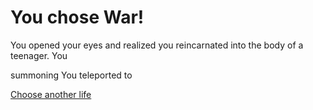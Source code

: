# You chose War!

You opened your eyes and realized you reincarnated into the body of a teenager. You

summoning
You teleported to
[]()
[](.md)

[Choose another life](../alarm.md)
